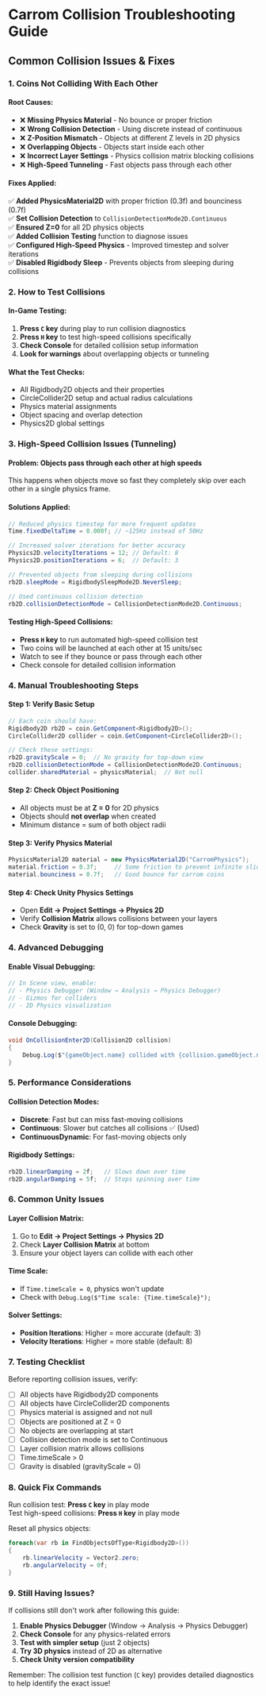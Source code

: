 # Carrom Collision Troubleshooting Guide

## Common Collision Issues & Fixes

### 1. **Coins Not Colliding With Each Other**

#### **Root Causes:**
- ❌ **Missing Physics Material** - No bounce or proper friction
- ❌ **Wrong Collision Detection** - Using discrete instead of continuous
- ❌ **Z-Position Mismatch** - Objects at different Z levels in 2D physics
- ❌ **Overlapping Objects** - Objects start inside each other
- ❌ **Incorrect Layer Settings** - Physics collision matrix blocking collisions
- ❌ **High-Speed Tunneling** - Fast objects pass through each other

#### **Fixes Applied:**
✅ **Added PhysicsMaterial2D** with proper friction (0.3f) and bounciness (0.7f)  
✅ **Set Collision Detection** to `CollisionDetectionMode2D.Continuous`  
✅ **Ensured Z=0** for all 2D physics objects  
✅ **Added Collision Testing** function to diagnose issues  
✅ **Configured High-Speed Physics** - Improved timestep and solver iterations  
✅ **Disabled Rigidbody Sleep** - Prevents objects from sleeping during collisions  

### 2. **How to Test Collisions**

#### **In-Game Testing:**
1. **Press `C` key** during play to run collision diagnostics
2. **Press `H` key** to test high-speed collisions specifically
3. **Check Console** for detailed collision setup information
4. **Look for warnings** about overlapping objects or tunneling

#### **What the Test Checks:**
- All Rigidbody2D objects and their properties
- CircleCollider2D setup and actual radius calculations
- Physics material assignments
- Object spacing and overlap detection
- Physics2D global settings

### 3. **High-Speed Collision Issues (Tunneling)**

#### **Problem:** Objects pass through each other at high speeds
This happens when objects move so fast they completely skip over each other in a single physics frame.

#### **Solutions Applied:**
```csharp
// Reduced physics timestep for more frequent updates
Time.fixedDeltaTime = 0.008f; // ~125Hz instead of 50Hz

// Increased solver iterations for better accuracy
Physics2D.velocityIterations = 12; // Default: 8
Physics2D.positionIterations = 6;  // Default: 3

// Prevented objects from sleeping during collisions
rb2D.sleepMode = RigidbodySleepMode2D.NeverSleep;

// Used continuous collision detection
rb2D.collisionDetectionMode = CollisionDetectionMode2D.Continuous;
```

#### **Testing High-Speed Collisions:**
- **Press `H` key** to run automated high-speed collision test
- Two coins will be launched at each other at 15 units/sec
- Watch to see if they bounce or pass through each other
- Check console for detailed collision information

### 4. **Manual Troubleshooting Steps**

#### **Step 1: Verify Basic Setup**
```csharp
// Each coin should have:
Rigidbody2D rb2D = coin.GetComponent<Rigidbody2D>();
CircleCollider2D collider = coin.GetComponent<CircleCollider2D>();

// Check these settings:
rb2D.gravityScale = 0;  // No gravity for top-down view
rb2D.collisionDetectionMode = CollisionDetectionMode2D.Continuous;
collider.sharedMaterial = physicsMaterial;  // Not null
```

#### **Step 2: Check Object Positioning**
- All objects must be at **Z = 0** for 2D physics
- Objects should **not overlap** when created
- Minimum distance = sum of both object radii

#### **Step 3: Verify Physics Material**
```csharp
PhysicsMaterial2D material = new PhysicsMaterial2D("CarromPhysics");
material.friction = 0.3f;     // Some friction to prevent infinite sliding
material.bounciness = 0.7f;   // Good bounce for carrom coins
```

#### **Step 4: Check Unity Physics Settings**
- Open **Edit → Project Settings → Physics 2D**
- Verify **Collision Matrix** allows collisions between your layers
- Check **Gravity** is set to (0, 0) for top-down games

### 4. **Advanced Debugging**

#### **Enable Visual Debugging:**
```csharp
// In Scene view, enable:
// - Physics Debugger (Window → Analysis → Physics Debugger)
// - Gizmos for colliders
// - 2D Physics visualization
```

#### **Console Debugging:**
```csharp
void OnCollisionEnter2D(Collision2D collision)
{
    Debug.Log($"{gameObject.name} collided with {collision.gameObject.name}");
}
```

### 5. **Performance Considerations**

#### **Collision Detection Modes:**
- **Discrete**: Fast but can miss fast-moving collisions
- **Continuous**: Slower but catches all collisions ✅ (Used)
- **ContinuousDynamic**: For fast-moving objects only

#### **Rigidbody Settings:**
```csharp
rb2D.linearDamping = 2f;   // Slows down over time
rb2D.angularDamping = 5f;  // Stops spinning over time
```

### 6. **Common Unity Issues**

#### **Layer Collision Matrix:**
1. Go to **Edit → Project Settings → Physics 2D**
2. Check **Layer Collision Matrix** at bottom
3. Ensure your object layers can collide with each other

#### **Time Scale:**
- If `Time.timeScale = 0`, physics won't update
- Check with `Debug.Log($"Time scale: {Time.timeScale}");`

#### **Solver Settings:**
- **Position Iterations**: Higher = more accurate (default: 3)
- **Velocity Iterations**: Higher = more stable (default: 8)

### 7. **Testing Checklist**

Before reporting collision issues, verify:

- [ ] All objects have Rigidbody2D components
- [ ] All objects have CircleCollider2D components  
- [ ] Physics material is assigned and not null
- [ ] Objects are positioned at Z = 0
- [ ] No objects are overlapping at start
- [ ] Collision detection mode is set to Continuous
- [ ] Layer collision matrix allows collisions
- [ ] Time.timeScale > 0
- [ ] Gravity is disabled (gravityScale = 0)

### 8. **Quick Fix Commands**

Run collision test: **Press `C` key** in play mode  
Test high-speed collisions: **Press `H` key** in play mode

Reset all physics objects:
```csharp
foreach(var rb in FindObjectsOfType<Rigidbody2D>())
{
    rb.linearVelocity = Vector2.zero;
    rb.angularVelocity = 0f;
}
```

### 9. **Still Having Issues?**

If collisions still don't work after following this guide:

1. **Enable Physics Debugger** (Window → Analysis → Physics Debugger)
2. **Check Console** for any physics-related errors
3. **Test with simpler setup** (just 2 objects)
4. **Try 3D physics** instead of 2D as alternative
5. **Check Unity version compatibility**

Remember: The collision test function (`C` key) provides detailed diagnostics to help identify the exact issue! 
